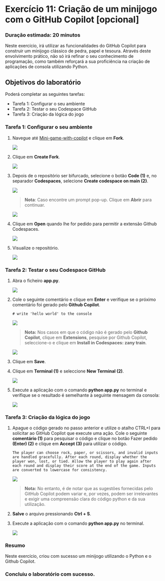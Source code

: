 # Exercício 11: Criação de um minijogo com o GitHub Copilot [opcional]

### Duração estimada: 20 minutos

Neste exercício, irá utilizar as funcionalidades do GitHub Copilot para construir um minijogo clássico de pedra, papel e tesoura. Através deste envolvimento prático, não só irá refinar o seu conhecimento de programação, como também reforçará a sua proficiência na criação de aplicações de consola utilizando Python.

## Objetivos do laboratório

Poderá completar as seguintes tarefas:

- Tarefa 1: Configurar o seu ambiente
- Tarefa 2: Testar o seu Codespace GitHub
- Tarefa 3: Criação da lógica do jogo

### Tarefa 1: Configurar o seu ambiente

1. Navegue até [Mini-game-with-copilot](https://github.com/MicrosoftDocs/mslearn-challenge-project-create-mini-game-with-copilot) e clique em **Fork**.

   ![](../../media/vs2.png)

1. Clique em **Create Fork**.

   ![](../../media/vs20.png)

1. Depois de o repositório ser bifurcado, selecione o botão **Code (1)** e, no separador **Codespaces**, selecione **Create codespace on main (2)**.

   ![](../../media/vs6.png)

   >**Nota**: Caso encontre um prompt pop-up. Clique em **Abrir** para continuar.

   ![](../../media/p1.png)

1. Clique em **Open** quando lhe for pedido para permitir a extensão Github Codespaces.

   ![](../../media/vs25.png)

1. Visualize o repositório.

   ![](../../media/vs11.png)

### Tarefa 2: Testar o seu Codespace GitHub

1. Abra o ficheiro **app.py**.

   ![](../../media/vs19.png)

1. Cole o seguinte comentário e clique em **Enter** e verifique se o próximo comentário foi gerado pelo **Github Copilot**.

    ```
    # write 'hello world' to the console
    ```

   ![](../../media/vs14.png)

   >**Nota:** Nos casos em que o código não é gerado pelo **Github Copilot**, clique em **Extensions**, pesquise por Github Copilot, seleccione-o e clique em **Install in Codespaces: zany train**.

   ![](../../media/vs13.png)

1. Clique em **Save**.

1. Clique em **Terminal (1)** e seleccione **New Terminal (2)**.

   ![](../../media/vs15.png)

1. Execute a aplicação com o comando **python app.py** no terminal e verifique se o resultado é semelhante à seguinte mensagem da consola:

   ![](../../media/vs16.png)


### Tarefa 3: Criação da lógica do jogo

1. Apague o código gerado no passo anterior e utilize o atalho CTRL+I para solicitar ao GitHub Copilot que execute uma ação. Cole o seguinte **comentário (1)** para pesquisar o código e clique no botão Fazer pedido **(Enter) (2)** e clique em **Accept (3)** para utilizar o código.

    ```
    The player can choose rock, paper, or scissors, and invalid inputs are handled gracefully. After each round, display whether the player won, lost, or tied. Allow the player to play again after each round and display their score at the end of the game. Inputs are converted to lowercase for consistency.
    ```

   ![](../../media/10-1.png)

   >**Nota:** No entanto, é de notar que as sugestões fornecidas pelo GitHub Copilot podem variar e, por vezes, podem ser irrelevantes e exigir uma compreensão clara do código python e da sua utilização.

1. **Salve** o arquivo pressionando **Ctrl + S**.

1. Execute a aplicação com o comando **python app.py** no terminal.

   ![](../../media/vs17.png)

### Resumo

Neste exercício, criou com sucesso um minijogo utilizando o Python e o Github Copilot.

### Concluiu o laboratório com sucesso.